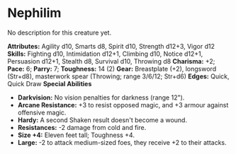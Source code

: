 # Nephilim

No description for this creature yet.

**Attributes:** Agility d10, Smarts d8, Spirit d10, Strength d12+3,
Vigor d12
**Skills:** Fighting d10, Intimidation d12+1, Climbing d10, Notice
d12+1, Persuasion d12+1, Stealth d8, Survival d10, Throwing d8
**Charisma:** +2; **Pace:** 6; **Parry:** 7; **Toughness:** 14 (2)
**Gear:** Breastplate (+2), longsword (Str+d8), masterwork spear
(Throwing; range 3/6/12; Str+d6)
**Edges:** Quick, Quick Draw
**Special Abilities**

- **Darkvision:** No vision penalties for darkness (range 12").
- **Arcane Resistance:** +3 to resist opposed magic, and +3 armour
against offensive magic.
- **Hardy:** A second Shaken result doesn't become a wound.
- **Resistances:** -2 damage from cold and fire.
- **Size +4:** Eleven feet tall; Toughness +4.
- **Large:** -2 to attack medium-sized foes, they receive +2 to their
attacks.
